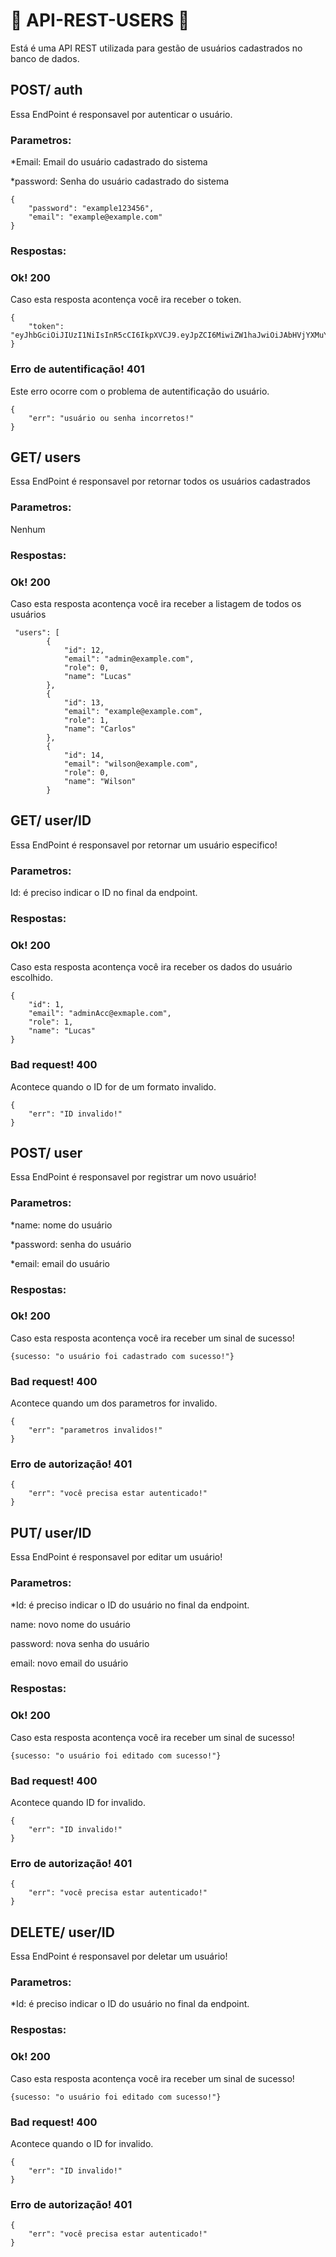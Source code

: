 # 🤵 API-REST-USERS 🤵

Está é uma API REST utilizada para gestão de usuários cadastrados no banco de dados.

## POST/ auth

Essa EndPoint é responsavel por autenticar o usuário.

### Parametros:

*Email: Email do usuário cadastrado do sistema

*password: Senha do usuário cadastrado do sistema

```
{
    "password": "example123456",
    "email": "example@example.com"
}   
```

### Respostas:

### Ok! 200

Caso esta resposta acontença você ira receber o token.
```
{
    "token": "eyJhbGciOiJIUzI1NiIsInR5cCI6IkpXVCJ9.eyJpZCI6MiwiZW1haJwiOiJAbHVjYXMuY29tIiwiaWF0IjoxNjEyMTEwNTg2LCJleHAiOjE2MTIyODMzODZ9.8exL7fMcmShBrthpK15sc9mnU6pVoFOWTvbN6fmTZJg"
}
```

### Erro de autentificação! 401

Este erro ocorre com o problema de autentificação do usuário.
```
{
    "err": "usuário ou senha incorretos!"
}

```

## GET/ users

Essa EndPoint é responsavel por retornar todos os usuários cadastrados 

### Parametros:

Nenhum

### Respostas:

### Ok! 200

Caso esta resposta acontença você ira receber a listagem de todos os usuários
```
 "users": [
        {
            "id": 12,
            "email": "admin@example.com",
            "role": 0,
            "name": "Lucas"
        },
        {
            "id": 13,
            "email": "example@example.com",
            "role": 1,
            "name": "Carlos"  
        },
        {
            "id": 14,
            "email": "wilson@example.com",
            "role": 0,
            "name": "Wilson"
        }
```
## GET/ user/ID

Essa EndPoint é responsavel por retornar um usuário especifico! 

### Parametros:

Id: é preciso indicar o ID no final da endpoint.

### Respostas:

### Ok! 200

Caso esta resposta acontença você ira receber os dados do usuário escolhido.
```
{
    "id": 1,
    "email": "adminAcc@exmaple.com",
    "role": 1,
    "name": "Lucas"
}
```
### Bad request! 400

Acontece quando o ID for de um formato invalido.
```
{
    "err": "ID invalido!"
}

```

## POST/ user

Essa EndPoint é responsavel por registrar um novo usuário! 

### Parametros:

*name: nome do usuário

*password: senha do usuário

*email: email do usuário

### Respostas:

### Ok! 200

Caso esta resposta acontença você ira receber um sinal de sucesso!
```
{sucesso: "o usuário foi cadastrado com sucesso!"}
```

### Bad request! 400

Acontece quando um dos parametros for invalido.
```
{
    "err": "parametros invalidos!"
}

```


### Erro de autorização! 401

```
{
    "err": "você precisa estar autenticado!"
}

```

## PUT/ user/ID

Essa EndPoint é responsavel por editar um usuário! 

### Parametros:
*Id: é preciso indicar o ID do usuário no final da endpoint.

name: novo nome do usuário

password: nova senha do usuário

email: novo email do usuário

### Respostas:

### Ok! 200

Caso esta resposta acontença você ira receber um sinal de sucesso!
```
{sucesso: "o usuário foi editado com sucesso!"}
```

### Bad request! 400

Acontece quando ID for invalido.
```
{
    "err": "ID invalido!"
}

```

### Erro de autorização! 401

```
{
    "err": "você precisa estar autenticado!"
}

```

## DELETE/ user/ID

Essa EndPoint é responsavel por deletar um  usuário! 

### Parametros:

*Id: é preciso indicar o ID do usuário no final da endpoint.


### Respostas:

### Ok! 200

Caso esta resposta acontença você ira receber um sinal de sucesso!
```
{sucesso: "o usuário foi editado com sucesso!"}
```

### Bad request! 400

Acontece quando o ID for invalido.
```
{
    "err": "ID invalido!"
}

```

### Erro de autorização! 401

```
{
    "err": "você precisa estar autenticado!"
}

```







